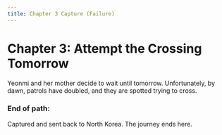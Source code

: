 ```yaml
---
title: Chapter 3 Capture (Failure)
---
```


# Chapter 3: Attempt the Crossing Tomorrow

Yeonmi and her mother decide to wait until tomorrow. Unfortunately, by dawn, patrols have doubled, and they are spotted trying to cross.

### End of path:
Captured and sent back to North Korea. The journey ends here.
